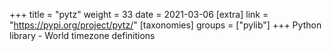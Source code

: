 +++
title = "pytz"
weight = 33
date = 2021-03-06
[extra]
link = "https://pypi.org/project/pytz/"
[taxonomies]
groups = ["pylib"]
+++
Python library - World timezone definitions

